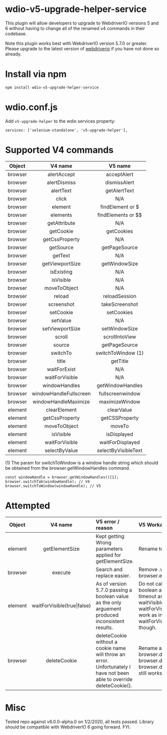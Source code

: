 # wdio-v5-upgrade-helper-service
This plugin will allow developers to upgrade to WebdriverIO versions 5 and 6 without having to change all of the renamed v4 commands in their codebase.

Note this plugin works best with WebdriverIO version 5.7.0 or greater. Please upgrade to the latest version of [webdriverio](https://github.com/webdriverio/webdriverio) if you have not done so already.

# Install via npm
```
npm install wdio-v5-upgrade-helper-service
```

# wdio.conf.js
Add `v5-upgrade-helper` to the wdio services property:
```
services: ['selenium-standalone', 'v5-upgrade-helper'],
```

# Supported V4 commands
| Object  | V4 name  | V5 name |
| :----:  | :-----:  | :-----: |
| browser | alertAccept | acceptAlert |
| browser | alertDismiss | dismissAlert |
| browser | alertText | getAlertText |
| browser | click | N/A |
| browser | element | findElement or $ |
| browser | elements | findElements or $$ |
| browser | getAttribute | N/A |
| browser | getCookie | getCookies |
| browser | getCssProperty | N/A |
| browser | getSource | getPageSource |
| browser | getText | N/A |
| browser | getViewportSize | getWindowSize |
| browser | isExisting | N/A |
| browser | isVisible | N/A |
| browser | moveToObject | N/A |
| browser | reload | reloadSession |    
| browser | screenshot | takeScreenshot |
| browser | setCookie | setCookies |
| browser | setValue | N/A |
| browser | setViewportSize | setWindowSize |
| browser | scroll | scrollIntoView |
| browser | source | getPageSource |
| browser | switchTo | switchToWindow (1)|
| browser | title | getTitle |
| browser | waitForExist | N/A |
| browser | waitForVisible | N/A |
| browser | windowHandles | getWindowHandles |
| browser | windowHandleFullscreen | fullscreenwindow |
| browser | windowHandleMaximize | maximizeWindow |
| element | clearElement | clearValue |
| element | getCssProperty | getCSSProperty |
| element | moveToObject | moveTo |
| element | isVisible | isDisplayed |
| element | waitForVisible | waitForDisplayed |
| element | selectByValue | selectByVisibleText |

(1) The param for switchToWindow is a window handle string
which should be obtained from the browser.getWindowHandles command.
```
const windowHandle = browser.getWindowHandles()[1];
browser.switchTab(windowHandle); // V4
browser.switchToWindow(windowHandle); // V5
```

# Attempted
| Object  | V4 name  | V5 error / reason | V5 Workaround |
| :----:  | :-----:  | :---------------- | :------------ |
| element | getElementSize | Kept getting Wrong parameters applied for getElementSize. | Rename to getSize. |
| browser | execute | Search and replace easier. | Remove .value from all browser.execute scripts. |
| element | waitForVisible(true\|false) | As of version 5.7.0 passing a boolean value as the only arguement produced inconsistent results. | Do not call waitForVisible with just a boolean argument, always include timeout as well. Other variations of waitVisible, e.g. waitForVisible(), waitForVisible(5000) continue to work as intended. waitForVisible(true) does not though. |
| browser | deleteCookie | deleteCookie without a cookie name will throw an error. Unfortunately I have not been able to override deleteCookie(). | Rename all instances of browser.deleteCookie() to browser.deleteCookies(). Note browser.deleteCookie(cookieName) still works great. |

# Misc
Tested repo against v6.0.0-alpha.0 on 1/2/2020, all tests passed. Library should be compatible with WebdriverIO 6 going forward. FYI. 